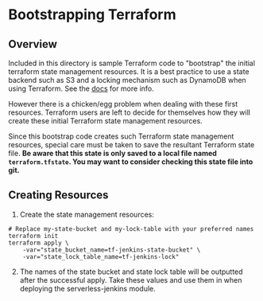 # Bootstrapping Terraform
## Overview
Included in this directory is sample Terraform code to "bootstrap" the initial terraform state management resources. It is a best practice to use a state backend such as S3 and a locking mechanism such as DynamoDB when using Terraform. See the [docs](https://www.terraform.io/docs/backends/state.html) for more info.

However there is a chicken/egg problem when dealing with these first resources. Terraform users are left to decide for themselves how they will create these initial Terraform state management resources. 

Since this bootstrap code creates such Terraform state management resources, special care must be taken to save the resultant Terraform state file. **Be aware that this state is only saved to a local file named `terraform.tfstate`. You may want to consider checking this state file into git.** 


## Creating Resources
1. Create the state management resources:
```
# Replace my-state-bucket and my-lock-table with your preferred names
terraform init
terraform apply \
    -var="state_bucket_name=tf-jenkins-state-bucket" \
    -var="state_lock_table_name=tf-jenkins-lock"
```
2. The names of the state bucket and state lock table will be outputted after the successful apply. Take these values and use them in when deploying the serverless-jenkins module.

